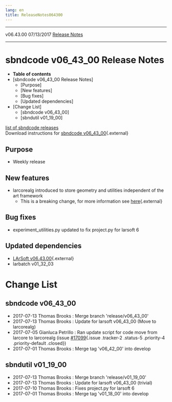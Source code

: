 ```yaml
---
lang: en
title: ReleaseNotes064300
---
```


  ----------- ------------ -- -- ------------------------------------------------------
  v06.43.00   07/13/2017         [Release Notes](ReleaseNotes064300.html)
  ----------- ------------ -- -- ------------------------------------------------------



sbndcode v06\_43\_00 Release Notes
======================================================================================

-   **Table of contents**
-   [sbndcode v06\_43\_00 Release
    Notes]
    -   [Purpose]
    -   [New features]
    -   [Bug fixes]
    -   [Updated dependencies]
-   [Change List]
    -   [sbndcode v06\_43\_00]
    -   [sbndutil v01\_19\_00]

[list of sbndcode
releases](List_of_SBND_code_releases.html)\
Download instructions for [sbndcode
v06\_43\_00](http://scisoft.fnal.gov/scisoft/bundles/sbnd/v06_43_00/sbndcode-v06_43_00.html){.external}



Purpose
----------------------------------

-   Weekly release



New features
--------------------------------------------

-   larcorealg introduced to store geometry and utilities independent of
    the art framework
    -   This is a breaking change, for more information see
        [here](https://cdcvs.fnal.gov/redmine/projects/larsoft/wiki/Breaking_Changes#Geometry-and-utility-code-moved-to-larcorealg){.external}



Bug fixes
--------------------------------------

-   experiment\_utilities.py updated to fix project.py for larsoft 6



Updated dependencies
------------------------------------------------------------

-   [LArSoft
    v06.43.00](https://cdcvs.fnal.gov/redmine/projects/larsoft/wiki/ReleaseNotes064300){.external}
-   larbatch v01\_32\_03



Change List
==========================================



sbndcode v06\_43\_00
----------------------------------------------------------

-   2017-07-13 Thomas Brooks : Merge branch \'release/v06\_43\_00\'
-   2017-07-13 Thomas Brooks : Update for larsoft v06\_43\_00 (Move to
    larcorealg)
-   2017-07-05 Gianluca Petrillo : Ran update script for code move from
    larcore to larcorealg (issue
    [\#17099](/redmine/issues/17099 "Feature: Make standard geometry available in gallery environment (Closed)"){.issue
    .tracker-2 .status-5 .priority-4 .priority-default .closed})
-   2017-07-01 Thomas Brooks : Merge tag \'v06\_42\_00\' into develop



sbndutil v01\_19\_00
----------------------------------------------------------

-   2017-07-13 Thomas Brooks : Merge branch \'release/v01\_19\_00\'
-   2017-07-13 Thomas Brooks : Update for larsoft v06\_43\_00 (trivial)
-   2017-07-10 Thomas Brooks : Fixes project.py for larsoft 6
-   2017-07-01 Thomas Brooks : Merge tag \'v01\_18\_00\' into develop
